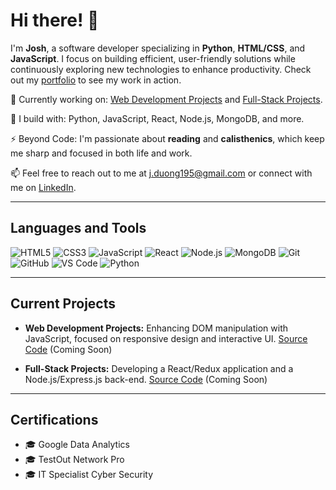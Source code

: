 # Hi there! 👋

I'm **Josh**, a software developer specializing in **Python**, **HTML/CSS**, and **JavaScript**. I focus on building efficient, user-friendly solutions while continuously exploring new technologies to enhance productivity. Check out my [portfolio](https://syntaxpert.netlify.app/) to see my work in action.

🏢 Currently working on: [Web Development Projects](https://github.com/yourusername) and [Full-Stack Projects](https://github.com/yourusername).

🧰 I build with: Python, JavaScript, React, Node.js, MongoDB, and more.

⚡ Beyond Code: I'm passionate about **reading** and **calisthenics**, which keep me sharp and focused in both life and work.

📫 Feel free to reach out to me at [j.duong195@gmail.com](mailto:j.duong195@gmail.com) or connect with me on [LinkedIn](https://www.linkedin.com/in/j-duong-199997321/).

---

## Languages and Tools

![HTML5](https://img.shields.io/badge/HTML5-E34F26?style=for-the-badge&logo=html5&logoColor=white)
![CSS3](https://img.shields.io/badge/CSS3-1572B6?style=for-the-badge&logo=css3&logoColor=white)
![JavaScript](https://img.shields.io/badge/JavaScript-F7DF1E?style=for-the-badge&logo=javascript&logoColor=black)
![React](https://img.shields.io/badge/React-61DAFB?style=for-the-badge&logo=react&logoColor=black)
![Node.js](https://img.shields.io/badge/Node.js-339933?style=for-the-badge&logo=node.js&logoColor=white)
![MongoDB](https://img.shields.io/badge/MongoDB-47A248?style=for-the-badge&logo=mongodb&logoColor=white)
![Git](https://img.shields.io/badge/Git-F05032?style=for-the-badge&logo=git&logoColor=white)
![GitHub](https://img.shields.io/badge/GitHub-181717?style=for-the-badge&logo=github&logoColor=white)
![VS Code](https://img.shields.io/badge/VS%20Code-007ACC?style=for-the-badge&logo=visual-studio-code&logoColor=white)
![Python](https://img.shields.io/badge/Python-3776AB?style=for-the-badge&logo=python&logoColor=white)

---

## Current Projects

- **Web Development Projects:** Enhancing DOM manipulation with JavaScript, focused on responsive design and interactive UI. [Source Code](https://github.com/yourusername) (Coming Soon)

- **Full-Stack Projects:** Developing a React/Redux application and a Node.js/Express.js back-end. [Source Code](https://github.com/yourusername) (Coming Soon)

---

## Certifications

- 🎓 Google Data Analytics
- 🎓 TestOut Network Pro
- 🎓 IT Specialist Cyber Security
